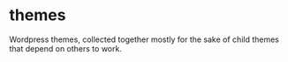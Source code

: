 themes
======

Wordpress themes, collected together mostly for the sake of child themes that depend on others to work.